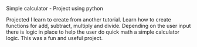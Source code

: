 Simple calculator - Project using python

Projected I learn to create from another tutorial. Learn how to create functions for add, subtract, multiply and divide. 
Depending on the user input there is logic in place to help the user do quick math a simple calculator logic. 
This was a fun and useful project. 
